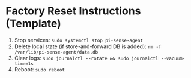 # Factory Reset Instructions (Template)

1. Stop services: `sudo systemctl stop pi-sense-agent`
2. Delete local state (if store-and-forward DB is added): `rm -f /var/lib/pi-sense-agent/data.db`
3. Clear logs: `sudo journalctl --rotate && sudo journalctl --vacuum-time=1s`
4. Reboot: `sudo reboot`